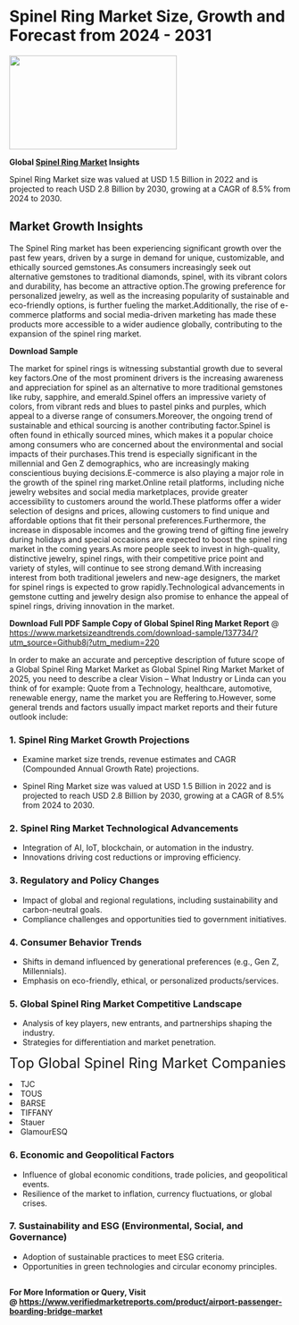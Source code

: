 <H1>Spinel Ring Market Size, Growth and Forecast from 2024 - 2031</H1><img class="aligncenter size-medium wp-image-584254" src="https://thirdeyenews.in/wp-content/uploads/2024/09/Global-Market-Research-300x168.jpeg" alt="" width="300" height="168" /><p><strong>Global&nbsp;<a href="https://www.marketsizeandtrends.com/download-sample/137734/?utm_source=Github8j?utm_medium=220">Spinel Ring Market</a> Insights</strong></p><p>Spinel Ring Market size was valued at USD 1.5 Billion in 2022 and is projected to reach USD 2.8 Billion by 2030, growing at a CAGR of 8.5% from 2024 to 2030.</p><p><h2>Market Growth Insights</h2> <p>The Spinel Ring market has been experiencing significant growth over the past few years, driven by a surge in demand for unique, customizable, and ethically sourced gemstones.As consumers increasingly seek out alternative gemstones to traditional diamonds, spinel, with its vibrant colors and durability, has become an attractive option.The growing preference for personalized jewelry, as well as the increasing popularity of sustainable and eco-friendly options, is further fueling the market.Additionally, the rise of e-commerce platforms and social media-driven marketing has made these products more accessible to a wider audience globally, contributing to the expansion of the spinel ring market.</p> <p><strong>Download Sample</strong></p> <p>The market for spinel rings is witnessing substantial growth due to several key factors.One of the most prominent drivers is the increasing awareness and appreciation for spinel as an alternative to more traditional gemstones like ruby, sapphire, and emerald.Spinel offers an impressive variety of colors, from vibrant reds and blues to pastel pinks and purples, which appeal to a diverse range of consumers.Moreover, the ongoing trend of sustainable and ethical sourcing is another contributing factor.Spinel is often found in ethically sourced mines, which makes it a popular choice among consumers who are concerned about the environmental and social impacts of their purchases.This trend is especially significant in the millennial and Gen Z demographics, who are increasingly making conscientious buying decisions.E-commerce is also playing a major role in the growth of the spinel ring market.Online retail platforms, including niche jewelry websites and social media marketplaces, provide greater accessibility to customers around the world.These platforms offer a wider selection of designs and prices, allowing customers to find unique and affordable options that fit their personal preferences.Furthermore, the increase in disposable incomes and the growing trend of gifting fine jewelry during holidays and special occasions are expected to boost the spinel ring market in the coming years.As more people seek to invest in high-quality, distinctive jewelry, spinel rings, with their competitive price point and variety of styles, will continue to see strong demand.With increasing interest from both traditional jewelers and new-age designers, the market for spinel rings is expected to grow rapidly.Technological advancements in gemstone cutting and jewelry design also promise to enhance the appeal of spinel rings, driving innovation in the market.<p><span class=""><strong>Download Full PDF Sample Copy of Global Spinel Ring Market Report</strong> @ <a href="https://www.marketsizeandtrends.com/download-sample/137734/?utm_source=Github8j?utm_medium=220" target="_blank">https://www.marketsizeandtrends.com/download-sample/137734/?utm_source=Github8j?utm_medium=220</a></span></p><p>In order to make an accurate and perceptive description of future scope of a Global&nbsp;Spinel Ring Market Market as Global&nbsp;Spinel Ring Market Market of 2025, you need to describe a clear Vision &ndash; What Industry or Linda can you think of for example: Quote from a Technology, healthcare, automotive, renewable energy, name the market you are Reffering to.However, some general trends and factors usually impact market reports and their future outlook include:</p><h3>1.&nbsp;<strong>Spinel Ring Market Growth Projections</strong></h3><ul><li>Examine market size trends, revenue estimates and CAGR (Compounded Annual Growth Rate) projections.</li><li><p>Spinel Ring Market size was valued at USD 1.5 Billion in 2022 and is projected to reach USD 2.8 Billion by 2030, growing at a CAGR of 8.5% from 2024 to 2030.</p></li></ul><h3>2.&nbsp;<strong>Spinel Ring Market Technological Advancements</strong></h3><ul><li>Integration of AI, IoT, blockchain, or automation in the industry.</li><li>Innovations driving cost reductions or improving efficiency.</li></ul><h3>3.&nbsp;<strong>Regulatory and Policy Changes</strong></h3><ul><li>Impact of global and regional regulations, including sustainability and carbon-neutral goals.</li><li>Compliance challenges and opportunities tied to government initiatives.</li></ul><h3>4.&nbsp;<strong>Consumer Behavior Trends</strong></h3><ul><li>Shifts in demand influenced by generational preferences (e.g., Gen Z, Millennials).</li><li>Emphasis on eco-friendly, ethical, or personalized products/services.</li></ul><h3>5.&nbsp;<strong>Global Spinel Ring Market Competitive Landscape</strong></h3><ul><li>Analysis of key players, new entrants, and partnerships shaping the industry.</li><li>Strategies for differentiation and market penetration.</li></ul><p data-pm-slice="1 1 []"><span style="color: inherit; font-family: inherit; font-size: 25px;">Top Global Spinel Ring Market Companies</span></p><div class="" data-test-id=""><p><li>TJC</li><li> TOUS</li><li> BARSE</li><li> TIFFANY</li><li> Stauer</li><li> GlamourESQ</li></p></div><h3>6.&nbsp;<strong>Economic and Geopolitical Factors</strong></h3><ul><li>Influence of global economic conditions, trade policies, and geopolitical events.</li><li>Resilience of the market to inflation, currency fluctuations, or global crises.</li></ul><h3>7.&nbsp;<strong>Sustainability and ESG (Environmental, Social, and Governance)</strong></h3><ul><li>Adoption of sustainable practices to meet ESG criteria.</li><li>Opportunities in green technologies and circular economy principles.</li></ul><h2><strong style="font-size: 14px;">For More Information or Query, Visit @&nbsp;</strong><a style="background-color: #ffffff; font-size: 14px;" href="https://www.marketsizeandtrends.com/report/spinel-ring-market/" target="_blank">https://www.verifiedmarketreports.com/product/airport-passenger-boarding-bridge-market</a></h2>